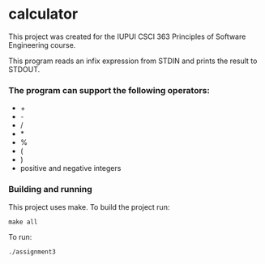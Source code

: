 # calculator

This project was created for the IUPUI CSCI 363 Principles of Software Engineering course.

This program reads an infix expression from STDIN and prints the result to STDOUT. 

### The program can support the following operators:
  - \+
  - \-
  - /
  - \*
  - %
  - (
  - )
  - positive and negative integers

### Building and running

This project uses make. To build the project run:

`make all`

To run:

`./assignment3`

